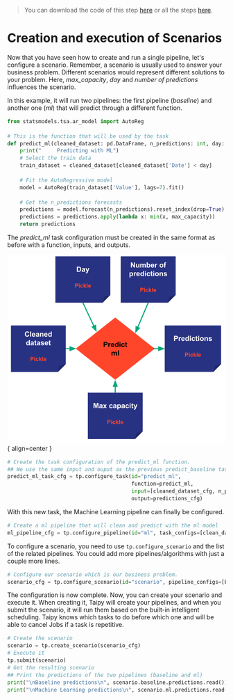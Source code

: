 > You can download the code of this step [here](../src/step_06.py) or all the steps [here](https://github.com/Avaiga/taipy-getting-started/tree/develop/src).

# Creation and execution of Scenarios

Now that you have seen how to create and run a single pipeline, let's configure a scenario. Remember, a scenario is usually used to answer your business problem. Different scenarios would represent different solutions to your problem. Here, *max_capacity*, *day* and *number of predictions* influences the scenario.

In this example, it will run two pipelines: the first pipeline (*baseline*) and another one (*ml*) that will predict through a different function.

```python      
from statsmodels.tsa.ar_model import AutoReg

# This is the function that will be used by the task
def predict_ml(cleaned_dataset: pd.DataFrame, n_predictions: int, day: dt.datetime, max_capacity: int):
    print("     Predicting with ML")
    # Select the train data
    train_dataset = cleaned_dataset[cleaned_dataset['Date'] < day]
    
    # Fit the AutoRegressive model
    model = AutoReg(train_dataset['Value'], lags=7).fit()
    
    # Get the n_predictions forecasts
    predictions = model.forecast(n_predictions).reset_index(drop=True)
    predictions = predictions.apply(lambda x: min(x, max_capacity))
    return predictions
```

The *predict_ml* task configuration must be created in the same format as before with a function, inputs, and outputs.

![Predict ML](predict_ml.svg){ align=center } 

```python   
# Create the task configuration of the predict_ml function.
## We use the same input and ouput as the previous predict_baseline task but we change the funtion
predict_ml_task_cfg = tp.configure_task(id="predict_ml",
                                        function=predict_ml,
                                        input=[cleaned_dataset_cfg, n_predictions_cfg, day_cfg, max_capacity_cfg],
                                        output=predictions_cfg)
```

With this new task, the Machine Learning pipeline can finally be configured.

```python   
# Create a ml pipeline that will clean and predict with the ml model
ml_pipeline_cfg = tp.configure_pipeline(id="ml", task_configs=[clean_data_task_cfg, predict_ml_task_cfg])
```

To configure a scenario, you need to use `tp.configure_scenario` and the list of the related pipelines. You could add more pipelines/algorithms with just a couple more lines.

```python   
# Configure our scenario which is our business problem.
scenario_cfg = tp.configure_scenario(id="scenario", pipeline_configs=[baseline_pipeline_cfg, ml_pipeline_cfg])
```

The configuration is now complete. Now, you can create your scenario and execute it. When creating it, Taipy will create your pipelines, and when you submit the scenario, it will run them based on the built-in intelligent scheduling. Taipy knows which tasks to do before which one and will be able to cancel Jobs if a task is repetitive.

```python
# Create the scenario
scenario = tp.create_scenario(scenario_cfg)
# Execute it
tp.submit(scenario)
# Get the resulting scenario
## Print the predictions of the two pipelines (baseline and ml)
print("\nBaseline predictions\n", scenario.baseline.predictions.read())
print("\nMachine Learning predictions\n", scenario.ml.predictions.read())   
```
